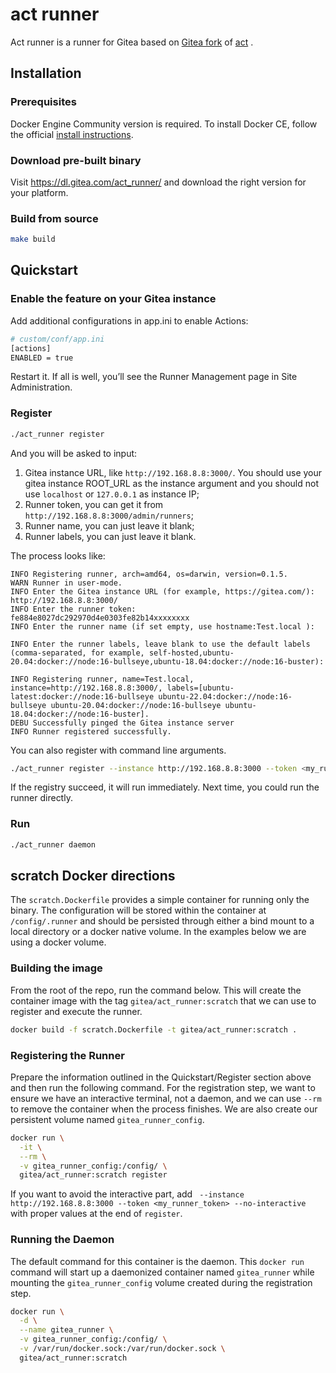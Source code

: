 # act runner

Act runner is a runner for Gitea based on [Gitea fork](https://gitea.com/gitea/act)  of [act](https://github.com/nektos/act) .

## Installation

### Prerequisites

Docker Engine Community version is required. To install Docker CE, follow the official [install instructions](https://docs.docker.com/engine/install/).

### Download pre-built binary

Visit https://dl.gitea.com/act_runner/ and download the right version for your platform.

### Build from source

```bash
make build
```

## Quickstart

### Enable the feature on your Gitea instance

Add additional configurations in app.ini to enable Actions:

```bash
# custom/conf/app.ini
[actions]
ENABLED = true
```

Restart it. If all is well, you’ll see the Runner Management page in Site Administration.

### Register

```bash
./act_runner register
```

And you will be asked to input:

1. Gitea instance URL, like `http://192.168.8.8:3000/`. You should use your gitea instance ROOT_URL as the instance argument
 and you should not use `localhost` or `127.0.0.1` as instance IP;
2. Runner token, you can get it from `http://192.168.8.8:3000/admin/runners`;
3. Runner name, you can just leave it blank;
4. Runner labels, you can just leave it blank.

The process looks like:

```text
INFO Registering runner, arch=amd64, os=darwin, version=0.1.5.
WARN Runner in user-mode.
INFO Enter the Gitea instance URL (for example, https://gitea.com/):
http://192.168.8.8:3000/
INFO Enter the runner token:
fe884e8027dc292970d4e0303fe82b14xxxxxxxx
INFO Enter the runner name (if set empty, use hostname:Test.local ):

INFO Enter the runner labels, leave blank to use the default labels (comma-separated, for example, self-hosted,ubuntu-20.04:docker://node:16-bullseye,ubuntu-18.04:docker://node:16-buster):

INFO Registering runner, name=Test.local, instance=http://192.168.8.8:3000/, labels=[ubuntu-latest:docker://node:16-bullseye ubuntu-22.04:docker://node:16-bullseye ubuntu-20.04:docker://node:16-bullseye ubuntu-18.04:docker://node:16-buster].
DEBU Successfully pinged the Gitea instance server
INFO Runner registered successfully.
```

You can also register with command line arguments.

```bash
./act_runner register --instance http://192.168.8.8:3000 --token <my_runner_token> --no-interactive
```

If the registry succeed, it will run immediately. Next time, you could run the runner directly.

### Run

```bash
./act_runner daemon
```

## scratch Docker directions

The `scratch.Dockerfile` provides a simple container for running only the binary. The configuration will be stored within the container at `/config/.runner` and should be persisted through either a bind mount to a local directory or a docker native volume. In the examples below we are using a docker volume. 

### Building the image

From the root of the repo, run the command below. This will create the container image with the tag `gitea/act_runner:scratch` that we can use to register and execute the runner.

```bash
docker build -f scratch.Dockerfile -t gitea/act_runner:scratch .
```

### Registering the Runner

Prepare the information outlined in the Quickstart/Register section above and then run the following command. For the registration step, we want to ensure we have an interactive terminal, not a daemon, and we can use `--rm` to remove the container when the process finishes. We are also create our persistent volume named `gitea_runner_config`.

```bash
docker run \
  -it \
  --rm \
  -v gitea_runner_config:/config/ \
  gitea/act_runner:scratch register
```

If you want to avoid the interactive part, add ` --instance http://192.168.8.8:3000 --token <my_runner_token> --no-interactive` with proper values at the end of `register`.

### Running the Daemon

The default command for this container is the daemon. This `docker run` command will start up a daemonized container named `gitea_runner` while mounting the `gitea_runner_config` volume created during the registration step.

```bash
docker run \
  -d \
  --name gitea_runner \
  -v gitea_runner_config:/config/ \
  -v /var/run/docker.sock:/var/run/docker.sock \
  gitea/act_runner:scratch
```